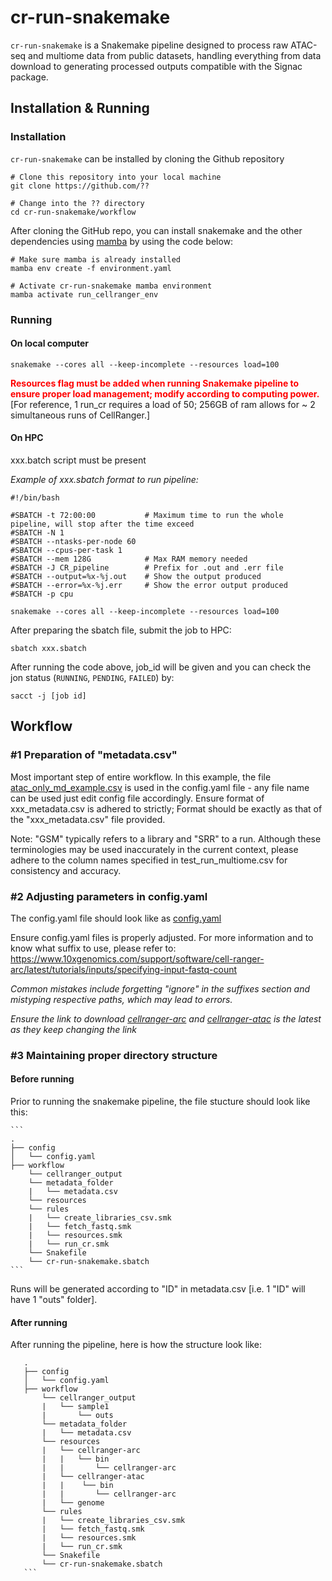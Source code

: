 # cr-run-snakemake

```cr-run-snakemake``` is a Snakemake pipeline designed to process raw ATAC-seq and multiome data from public datasets, handling everything from data download to generating processed outputs compatible with the Signac package.

## Installation & Running 
### Installation 
```cr-run-snakemake``` can be installed by cloning the Github repository
```
# Clone this repository into your local machine
git clone https://github.com/??

# Change into the ?? directory
cd cr-run-snakemake/workflow
```

After cloning the GitHub repo, you can install snakemake and the other dependencies using [mamba](https://mamba.readthedocs.io/en/latest/installation/mamba-installation.html) by using the code below:
```
# Make sure mamba is already installed
mamba env create -f environment.yaml

# Activate cr-run-snakemake mamba environment
mamba activate run_cellranger_env
```

### Running
#### On local computer
```
snakemake --cores all --keep-incomplete --resources load=100
```
<div style="color: red;">
  <strong>Resources flag must be added when running Snakemake pipeline to ensure proper load management; modify according to computing power.</strong>
</div>
[For reference, 1 run_cr requires a load of 50; 256GB of ram allows for ~ 2 simultaneous runs of CellRanger.]

#### On HPC

xxx.batch script must be present

*Example of xxx.sbatch format to run pipeline:*
```
#!/bin/bash

#SBATCH -t 72:00:00           # Maximum time to run the whole pipeline, will stop after the time exceed
#SBATCH -N 1
#SBATCH --ntasks-per-node 60
#SBATCH --cpus-per-task 1
#SBATCH --mem 128G            # Max RAM memory needed
#SBATCH -J CR_pipeline        # Prefix for .out and .err file
#SBATCH --output=%x-%j.out    # Show the output produced
#SBATCH --error=%x-%j.err     # Show the error output produced
#SBATCH -p cpu

snakemake --cores all --keep-incomplete --resources load=100
```

After preparing the sbatch file, submit the job to HPC:
```
sbatch xxx.sbatch
```
After running the code above, job_id will be given and you can check the jon status (```RUNNING```, ```PENDING```, ```FAILED```) by:
```
sacct -j [job id]
```

## Workflow

### #1 Preparation of "metadata.csv"

Most important step of entire workflow. In this example, the file [atac_only_md_example.csv](./workflow/metadata_folder/atac_only_md_example.csv) is used in the config.yaml file - any file name can be used just edit config file accordingly.
Ensure format of xxx_metadata.csv is adhered to strictly; Format should be exactly as that of the "xxx_metadata.csv" file provided.

Note: "GSM" typically refers to a library and "SRR" to a run. Although these terminologies may be used inaccurately in the current context, please adhere to the column names specified in test_run_multiome.csv for consistency and accuracy.


### #2 Adjusting parameters in config.yaml
The config.yaml file should look like as [config.yaml](./config/config.yaml)

Ensure config.yaml files is properly adjusted. For more information and to know what suffix to use, please refer to: https://www.10xgenomics.com/support/software/cell-ranger-arc/latest/tutorials/inputs/specifying-input-fastq-count

*Common mistakes include forgetting "ignore" in the suffixes section and mistyping respective paths, which may lead to errors.*

*Ensure the link to download [cellranger-arc](https://support.10xgenomics.com/single-cell-multiome-atac-gex/software/downloads/latest) and [cellranger-atac](https://support.10xgenomics.com/single-cell-atac/software/downloads/latest) is the latest as they keep changing the link*

### #3 Maintaining proper directory structure 
#### Before running
Prior to running the snakemake pipeline, the file stucture should look like this:

    ```
    .
    ├── config
    │   └── config.yaml
    ├── workflow
        └── cellranger_output
        └── metadata_folder
        |   └── metadata.csv
        └── resources
        └── rules
        |   └── create_libraries_csv.smk
        |   └── fetch_fastq.smk
        |   └── resources.smk
        |   └── run_cr.smk
        └── Snakefile
        └── cr-run-snakemake.sbatch
    ```
    
Runs will be generated according to "ID" in metadata.csv [i.e. 1  "ID" will have 1 "outs" folder].

#### After running
After running the pipeline, here is how the structure look like:

 ```
    .
    ├── config
    │   └── config.yaml
    ├── workflow
        └── cellranger_output
        |   └── sample1
        |       └── outs
        └── metadata_folder
        |   └── metadata.csv
        └── resources
        |   └── cellranger-arc
        |   |   └── bin
        |   |       └── cellranger-arc
        |   └── cellranger-atac
        |   |    └── bin
        |   |       └── cellranger-arc
        |   └── genome
        └── rules
        |   └── create_libraries_csv.smk
        |   └── fetch_fastq.smk
        |   └── resources.smk
        |   └── run_cr.smk
        └── Snakefile
        └── cr-run-snakemake.sbatch
    ```

